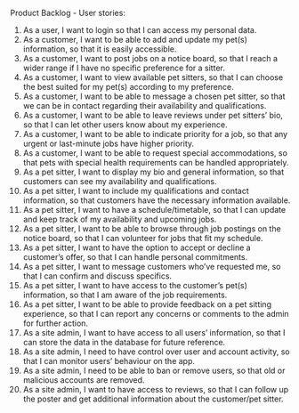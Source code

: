 Product Backlog - User stories:
1. As a user, I want to login so that I can access my personal data.
2. As a customer, I want to be able to add and update my pet(s) information, so that it is easily accessible.
3. As a customer, I want to post jobs on a notice board, so that I reach a wider range if I have no specific preference for a sitter.
4. As a customer, I want to view available pet sitters, so that I can choose the best suited for my pet(s) according to my preference.
5. As a customer, I want to be able to message a chosen pet sitter, so that we can be in contact regarding their availability and qualifications.
6. As a customer, I want to be able to leave reviews under pet sitters’ bio, so that I can let other users know about my experience.
7. As a customer, I want to be able to indicate priority for a job, so that any urgent or last-minute jobs have higher priority.
8. As a customer, I want to be able to request special accommodations, so that pets with special health requirements can be handled appropriately.
9. As a pet sitter, I want to display my bio and general information, so that customers can see my availability and qualifications.
10. As a pet sitter, I want to include my qualifications and contact information, so that customers have the necessary information available.
11. As a pet sitter, I want to have a schedule/timetable, so that I can update and keep track of my availability and upcoming jobs.
12. As a pet sitter, I want to be able to browse through job postings on the notice board, so that I can volunteer for jobs that fit my schedule.
13. As a pet sitter, I want to have the option to accept or decline a customer’s offer, so that I can handle personal commitments.
14. As a pet sitter, I want to message customers who’ve requested me, so that I can confirm and discuss specifics.
15. As a pet sitter, I want to have access to the customer’s pet(s) information, so that I am aware of the job requirements.
16. As a pet sitter, I want to be able to provide feedback on a pet sitting experience, so that I can report any concerns or comments to the admin for further action.
17. As a site admin, I want to have access to all users’ information, so that I can store the data in the database for future reference.
18. As a site admin, I need to have control over user and account activity, so that I can monitor users’ behaviour on the app.
19. As a site admin, I need to be able to ban or remove users, so that old or malicious accounts are removed.
20. As a site admin, I want to have access to reviews, so that I can follow up the poster and get additional information about the customer/pet sitter.

